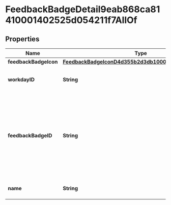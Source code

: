 

# FeedbackBadgeDetail9eab868ca81410001402525d054211f7AllOf


## Properties

| Name | Type | Description | Notes |
|------------ | ------------- | ------------- | -------------|
|**feedbackBadgeIcon** | [**FeedbackBadgeIconD4d355b2d3db100020b8608b75250016**](FeedbackBadgeIconD4d355b2d3db100020b8608b75250016.md) |  |  [optional] |
|**workdayID** | **String** | Returns the Workday ID for a given object. |  [optional] |
|**feedbackBadgeID** | **String** | The Reference ID to use for lookups within our Workday Web Services. For supervisory organizations, this is also the &#39;Organization ID&#39; |  [optional] |
|**name** | **String** | The name of this feedback badge. |  [optional] |



